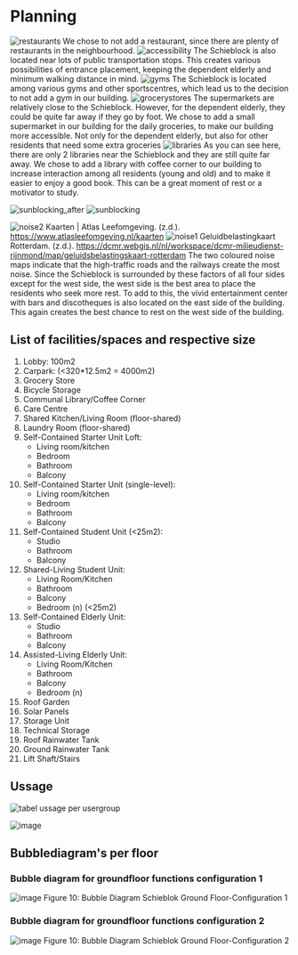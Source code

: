 # Planning

![restaurants](https://github.com/user-attachments/assets/1a9647ca-d9e8-43f2-973b-e054fce50a97)
We chose to not add a restaurant, since there are plenty of restaurants in the neighbourhood.
![accessibility](https://github.com/user-attachments/assets/a83c8acb-9ba0-4623-9255-2abfde5cdf30)
The Schieblock is also located near lots of public transportation stops. This creates various possibilities of entrance placement, keeping the dependent elderly and minimum walking distance in mind.
![gyms](https://github.com/user-attachments/assets/984b5860-e180-47a4-bb34-02d4dcd904c3)
The Schieblock is located among various gyms and other sportscentres, which lead us to the decision to not add a gym in our building.
![grocerystores](https://github.com/user-attachments/assets/dc39fa4f-90b4-482c-9a07-ff0a90d4e1f1)
The supermarkets are relatively close to the Schieblock. However, for the dependent elderly, they could be quite far away if they go by foot. We chose to add a small supermarket in our building for the daily groceries, to make our building more accessible. Not only for the dependent elderly, but also for other residents that need some extra groceries
![libraries](https://github.com/user-attachments/assets/fc8ab859-0e7e-40bb-ae26-7461e687988a)
As you can see here, there are only 2 libraries near the Schieblock and they are still quite far away. We chose to add a library with coffee corner to our building to increase interaction among all residents (young and old) and to make it easier to enjoy a good book. This can be a great moment of rest or a motivator to study.

![sunblocking_after](https://github.com/user-attachments/assets/4fd593c7-7b20-4d33-9a1a-d91a8e2c28a6)
![sunblocking](https://github.com/user-attachments/assets/df03ed49-011d-4b9d-a151-8d695bc79468)

![noise2](https://github.com/user-attachments/assets/8d0dff9a-2670-41cb-9cc0-131ef3c67951)
Kaarten | Atlas Leefomgeving. (z.d.). https://www.atlasleefomgeving.nl/kaarten
![noise1](https://github.com/user-attachments/assets/0d1a684d-7b5d-4c83-a4a1-f978e6a3889c)
Geluidbelastingkaart Rotterdam. (z.d.). https://dcmr.webgis.nl/nl/workspace/dcmr-milieudienst-rijnmond/map/geluidsbelastingskaart-rotterdam
The two coloured noise maps indicate that the high-traffic roads and the railways create the most noise. Since the Schieblock is surrounded by these factors of all four sides except for the west side, the west side is the best area to place the residents who seek more rest. To add to this, the vivid entertainment center with bars and discotheques is also located on the east side of the building. This again creates the best chance to rest on the west side of the building.


## List of facilities/spaces and respective size

1. Lobby: 100m2 
2. Carpark: (<320*12.5m2 = 4000m2) 
3. Grocery Store 
4. Bicycle Storage 
5. Communal Library/Coffee Corner 
6. Care Centre
7. Shared Kitchen/Living Room (floor-shared) 
8. Laundry Room (floor-shared)
9. Self-Contained Starter Unit Loft:  
   - Living room/kitchen
   - Bedroom
   - Bathroom
   - Balcony 
10. Self-Contained Starter Unit (single-level):  
    - Living room/kitchen
    - Bedroom
    - Bathroom
    - Balcony 
11. Self-Contained Student Unit (<25m2):
    - Studio
    - Bathroom
    - Balcony
12. Shared-Living Student Unit:
    - Living Room/Kitchen
    - Bathroom
    - Balcony
    - Bedroom (n) (<25m2) 
13. Self-Contained Elderly Unit:
    - Studio
    - Bathroom
    - Balcony
14. Assisted-Living Elderly Unit:
    - Living Room/Kitchen
    - Bathroom
    - Balcony
    - Bedroom (n) 
15. Roof Garden
16. Solar Panels
17. Storage Unit
18. Technical Storage
19. Roof Rainwater Tank
20. Ground Rainwater Tank 
21. Lift Shaft/Stairs


## Ussage

![tabel ussage per usergroup](https://github.com/user-attachments/assets/2499add3-7bdd-472c-a935-00883f596c64)

![image](https://github.com/user-attachments/assets/cb6d5276-21d8-41d3-a3bd-8fa640ef1e1f)

## Bubblediagram's per floor
### Bubble diagram for groundfloor functions configuration 1
![image](https://github.com/user-attachments/assets/71954f17-671f-4532-8dc4-6d5fd7451b28)
Figure 10: Bubble Diagram Schieblok Ground Floor-Configuration 1 

### Bubble diagram for groundfloor functions configuration 2
![image](https://github.com/user-attachments/assets/59af1ed5-71fe-4a4f-859d-f0c7061def87)
Figure 10: Bubble Diagram Schieblok Ground Floor-Configuration 2 

